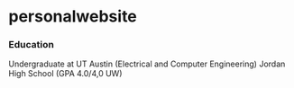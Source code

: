 # personalwebsite

### Education
Undergraduate at UT Austin (Electrical and Computer Engineering)
Jordan High School (GPA 4.0/4,0 UW)
